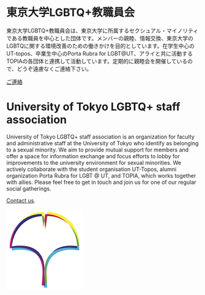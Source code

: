 # 東京大学LGBTQ+教職員会

東京大学LGBTQ+教職員会は、東京大学に所属するセクシュアル・マイノリティである教職員を中心とした団体です。メンバーの親睦、情報交換、東京大学のLGBTQに関する環境改善のための働きかけを目的としています。在学生中心のUT-topos、卒業生中心のPorta Rubra for LGBT@UT、アライと共に活動するTOPIAの各団体と連携して活動しています。定期的に親睦会を開催しているので、どうぞ遠慮なくご連絡下さい。

[ご連絡](mailto:euan.mckay@mail.u-tokyo.ac.jp)

# University of Tokyo LGBTQ+ staff association

University of Tokyo LGBTQ+ staff association is an organization for faculty and administrative staff at the University of Tokyo who identify as belonging to a sexual minority. We aim to provide mutual support for members and offer a space for information exchange and focus efforts to lobby for improvements to the university environment for sexual minorities. We actively collaborate with the student organisation UT-Topos, alumni organization Porta Rubra for LGBT @ UT, and TOPIA, which works together with allies. Please feel free to get in touch and join us for one of our regular social gatherings.

[Contact us](mailto:euan.mckay@mail.u-tokyo.ac.jp).

![Logo](logo_s.png "UToqyo logo")
